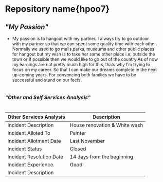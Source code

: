 # **Repository name{hpoo7}**
## ***"My Passion"***
* My passion is to hangout with my partner. I always try to go outdoor with my partner so that we can spent some quality time with each other. Normally we used to go malls,parks, museums and other public places for hangout but my wish is to take her some other place i.e: outside the town or if possible then we would like to go out of the country.As of now my earnings are not pretty much high for this, thats why I'm trying to focus on my career. So that I can make our dreams complete in the next up-coming years. For convencing both families we have to be successful and stand on our feets.
#
### ***"Other and Self Services Analysis"***
#
**Other Services Analysis**|**Description**
---------------------------|--------------------------
Incident Description	     | House renovation **&** White wash 
Incident Alloted To	       | Painter
Incident Allotment Date	   | Last November
Incident Status	           | Closed
Incident Resolution Date	 | 14 days from the beginning
Incident Experience	       | Good
Incident Description	     |


